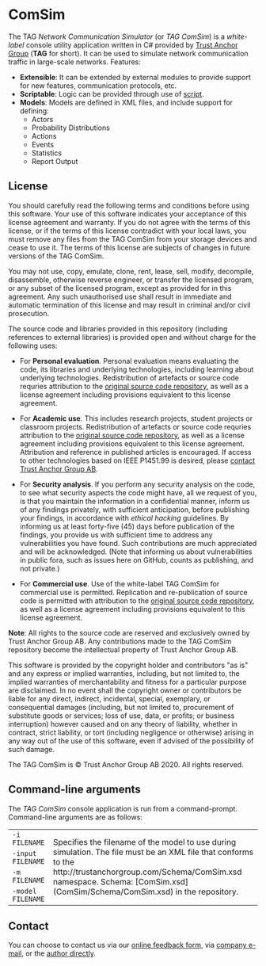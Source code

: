 # ComSim

The TAG *Network Communication Simulator* (or *TAG ComSim*) is a *white-label* console utility application written in C# provided by [Trust Anchor Group](https://trustanchorgroup.com/)
(**TAG** for short). It can be used to simulate network communication traffic in large-scale networks. Features:

* **Extensible**: It can be extended by external modules to provide support for new features, communication protocols, etc.
* **Scriptable**: Logic can be provided through use of [script](https://lab.tagroot.io/Script.md).
* **Models**: Models are defined in XML files, and include support for defining:
	* Actors
	* Probability Distributions
	* Actions
	* Events
	* Statistics
	* Report Output

## License

You should carefully read the following terms and conditions before using this software. Your use of this software indicates your acceptance of this 
license agreement and warranty. If you do not agree with the terms of this license, or if the terms of this license contradict with your local laws, 
you must remove any files from the TAG ComSim from your storage devices and cease to use it. The terms of this license are subjects of changes 
in future versions of the TAG ComSim.

You may not use, copy, emulate, clone, rent, lease, sell, modify, decompile, disassemble, otherwise reverse engineer, or transfer the licensed program, 
or any subset of the licensed program, except as provided for in this agreement. Any such unauthorised use shall result in immediate and automatic 
termination of this license and may result in criminal and/or civil prosecution.

The source code and libraries provided in this repository (including references to external libraries) is provided open and without charge for the following uses:

* For **Personal evaluation**. Personal evaluation means evaluating the code, its libraries and underlying technologies, including learning about underlying technologies.
Redistribution of artefacts or source code requries attribution to the [original source code repository](https://github.com/Trust-Anchor-Group/ComSim), as well as a 
license agreement including provisions equivalent to this license agreement.

* For **Academic use**. This includes research projects, student projects or classroom projects. Redistribution of artefacts or source code requries attribution to the 
[original source code repository](https://github.com/Trust-Anchor-Group/ComSim), as well as a license agreement including provisions equivalent to this license agreement. 
Attribution and reference in published articles is encouraged. If access to other technologies based on IEEE P1451.99 is desired, please [contact Trust Anchor Group AB](#contact).

* For **Security analysis**. If you perform any security analysis on the code, to see what security aspects the code might have, all we request of you, is that you 
maintain the information in a confidential manner, inform us of any findings privately, with sufficient anticipation, before publishing your findings, in accordance 
with *ethical hacking* guidelines. By informing us at least forty-five (45) days before publication of the findings, you provide us with sufficient time to address 
any vulnerabilities you have found. Such contributions are much appreciated and will be acknowledged. (Note that informing us about vulnerabilities in public fora,
such as issues here on GitHub, counts as publishing, and not private.)

* For **Commercial use**. Use of the white-label TAG ComSim for commercial use is permitted. Replication and re-publication of source code is permitted with
attribution to the [original source code repository](https://github.com/Trust-Anchor-Group/ComSim), as well as a license agreement including provisions equivalent 
to this license agreement.

**Note**: All rights to the source code are reserved and exclusively owned by Trust Anchor Group AB. Any contributions made to the TAG ComSim repository 
become the intellectual property of Trust Anchor Group AB.

This software is provided by the copyright holder and contributors "as is" and any express or implied warranties, including, but not limited to, the implied 
warranties of merchantability and fitness for a particular purpose are disclaimed. In no event shall the copyright owner or contributors be liable for any 
direct, indirect, incidental, special, exemplary, or consequential damages (including, but not limited to, procurement of substitute goods or services; loss 
of use, data, or profits; or business interruption) however caused and on any theory of liability, whether in contract, strict liability, or tort (including 
negligence or otherwise) arising in any way out of the use of this software, even if advised of the possibility of such damage.

The TAG ComSim is © Trust Anchor Group AB 2020. All rights reserved.

## Command-line arguments

The *TAG ComSim* console application is run from a command-prompt. Command-line arguments are as follows:

<table>
<tr>
<td><code>-i FILENAME</code></td>
<td rowspan="4">
Specifies the filename of the model to use during simulation.
The file must be an XML file that conforms to the
http://trustanchorgroup.com/Schema/ComSim.xsd namespace.
Schema: [ComSim.xsd](ComSim/Schema/ComSim.xsd) in the repository.
</td>
</tr>
<tr>
<td><code>-input FILENAME</code></td>
</tr>
<tr>
<td><code>-m FILENAME</code></td>
</tr>
<tr>
<td><code>-model FILENAME</code></td>
</tr>
</table>

## Contact

You can choose to contact us via our [online feedback form](https://lab.tagroot.io/Feedback.md), via [company e-mail](mailto:info@trustanchorgroup.com), or the
[author directly](https://www.linkedin.com/in/peterwaher/).